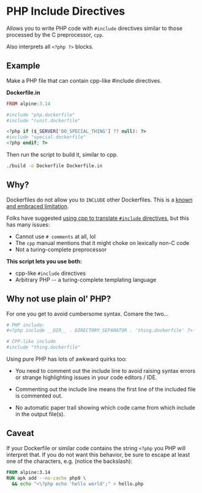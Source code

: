 PHP Include Directives
======================

Allows you to write PHP code with `#include` directives similar to those
processed by the C preprocessor, `cpp`.

Also interprets all `<?php ?>` blocks.


Example
-------

Make a PHP file that can contain cpp-like #include directives.

**Dockerfile.in**

```php
FROM alpine:3.14

#include "php.dockerfile"
#include "runit.dockerfile"

<?php if ($_SERVER['DO_SPECIAL_THING'] ?? null): ?>
#include "special.dockerfile"
<?php endif; ?>
```

Then run the script to build it, similar to cpp.

```sh
./build -o Dockerfile Dockerfile.in
```


Why?
----

Dockerfiles do not allow you to `INCLUDE` other Dockerfiles. This is a
[known and embraced limitation](https://github.com/moby/moby/issues/735).

Folks have suggested [using cpp to translate `#include`
directives](https://github.com/moby/moby/issues/735#issuecomment-37273719),
but this has many issues:

- Cannot use `# comments` at all, lol
- The `cpp` manual mentions that it might choke on lexically non-C code
- Not a turing-complete preprocessor

**This script lets you use both:**

- cpp-like `#include` directives
- Arbitrary PHP -- a turing-complete templating language


Why not use plain ol' PHP?
--------------------------

For one you get to avoid cumbersome syntax. Comare the two...

```dockerfile
# PHP include:
#<?php include __DIR__ . DIRECTORY_SEPARATOR . 'thing.dockerfile' ?>

# CPP-like include
#include "thing.dockerfile"
```

Using pure PHP has lots of awkward quirks too:

- You need to comment out the include line to avoid raising syntax
  errors or strange highlighting issues in your code editors / IDE.

- Commenting out the include line means the first line of the included file
  is commented out.

- No automatic paper trail showing which code came from which include in the
  output file(s).


Caveat
------

If your Dockerfile or similar code contains the string `<?php` you PHP will
interpret that. If you do not want this behavior, be sure to escape at least
one of the characters, e.g. (notice the backslash):

```dockerfile
FROM alpine:3.14
RUN apk add --no-cache php8 \
  && echo "<\?php echo 'hello world';" > hello.php
```
